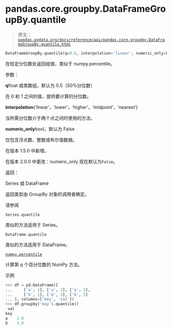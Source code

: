 # pandas.core.groupby.DataFrameGroupBy.quantile

> 原文：[`pandas.pydata.org/docs/reference/api/pandas.core.groupby.DataFrameGroupBy.quantile.html`](https://pandas.pydata.org/docs/reference/api/pandas.core.groupby.DataFrameGroupBy.quantile.html)

```py
DataFrameGroupBy.quantile(q=0.5, interpolation='linear', numeric_only=False)
```

在给定分位数处返回组值，类似于 numpy.percentile。

参数：

**q**float 或类数组，默认为 0.5（50%分位数）

在 0 和 1 之间的值，提供要计算的分位数。

**interpolation**{‘linear’，‘lower’，‘higher’，‘midpoint’，‘nearest’}

当所需分位数介于两个点之间时使用的方法。

**numeric_only**bool，默认为 False

仅包含浮点数、整数或布尔值数据。

在版本 1.5.0 中新增。

在版本 2.0.0 中更改：numeric_only 现在默认为`False`。

返回：

Series 或 DataFrame

返回类型由 GroupBy 对象的调用者确定。

请参阅

`Series.quantile`

类似的方法适用于 Series。

`DataFrame.quantile`

类似的方法适用于 DataFrame。

[`numpy.percentile`](https://numpy.org/doc/stable/reference/generated/numpy.percentile.html#numpy.percentile "(在 NumPy v1.26 中)")

计算第 q 个百分位数的 NumPy 方法。

示例

```py
>>> df = pd.DataFrame([
...     ['a', 1], ['a', 2], ['a', 3],
...     ['b', 1], ['b', 3], ['b', 5]
... ], columns=['key', 'val'])
>>> df.groupby('key').quantile()
 val
key
a    2.0
b    3.0 
```
